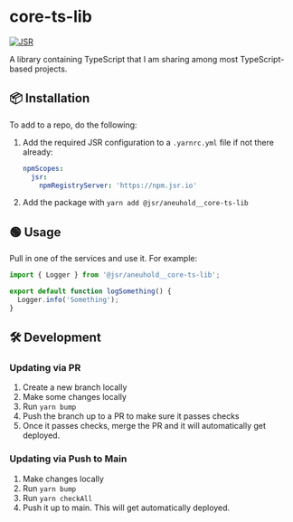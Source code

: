 # core-ts-lib

[![JSR](https://jsr.io/badges/@aneuhold/core-ts-lib)](https://jsr.io/@aneuhold/core-ts-lib)

A library containing TypeScript that I am sharing among most TypeScript-based projects.

## 📦 Installation

To add to a repo, do the following:

1. Add the required JSR configuration to a `.yarnrc.yml` file if not there already:
   ```yml
   npmScopes:
     jsr:
       npmRegistryServer: 'https://npm.jsr.io'
   ```
1. Add the package with `yarn add @jsr/aneuhold__core-ts-lib`

## 🟢 Usage

Pull in one of the services and use it. For example:

```ts
import { Logger } from '@jsr/aneuhold__core-ts-lib';

export default function logSomething() {
  Logger.info('Something');
}
```

## 🛠️ Development

### Updating via PR

1. Create a new branch locally
1. Make some changes locally
1. Run `yarn bump`
1. Push the branch up to a PR to make sure it passes checks
1. Once it passes checks, merge the PR and it will automatically get deployed.

### Updating via Push to Main

1. Make changes locally
2. Run `yarn bump`
3. Run `yarn checkAll`
4. Push it up to main. This will get automatically deployed.
